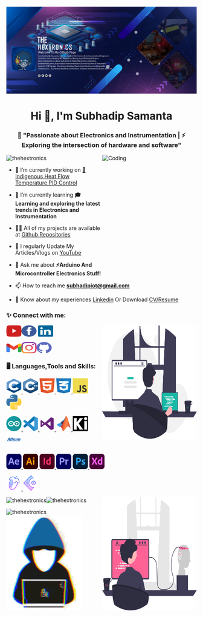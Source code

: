 
![logo](https://github.com/TheHextronics/TheHextronics/blob/main/Cover.png)
<h1 align="center">Hi 👋, I'm Subhadip Samanta</h1>

<h3 align="center">🚀 "Passionate about Electronics and Instrumentation | ⚡ Exploring the intersection of hardware and software"</h3>

<img align="right" alt="Coding"  height="300" width="250" src="https://media2.giphy.com/media/lP8xu5t2DLGG045H8F/giphy.gif?cid=6c09b952apjz9jp8i3r8z794dizyoczjv1ar8kcejnrrj7f0&ep=v1_internal_gif_by_id&rid=giphy.gif&ct=s">

<p align="left"> <img src="https://komarev.com/ghpvc/?username=thehextronics&label=Profile%20views&color=0e75b6&style=flat" alt="thehextronics" /> </p>

- 🔭 I’m currently working on [🚀 Indigenous Heat Flow Temperature PID Control](https://github.com/TheHextronics/Indigenous-Heat-Flow-Temperature-Control.git)

- 🌱 I’m currently learning  **🎓 Learning and exploring the latest trends in Electronics and Instrumentation**

- 👨‍💻 All of my projects are available at <a href="https://github.com/TheHextronics?tab=repositories" target="_blank">Github Repositories</a> 

- 📝 I regularly Update My Articles/Vlogs on <a href="https://www.youtube.com/channel/UCByAwcfs98P70Y6cU-kougQ" target="_blank">YouTube</a> 

- 💬 Ask me about **⚡Arduino And Microcontroller Electronics Stuff!**

- 📫 How to reach me **subhadipiot@gmail.com**

- 📄 Know about my experiences <a href="https://www.linkedin.com/in/subhadip-samanta-355163290" target="_blank">Linkedin</a> Or Download <a href="https://github.com/TheHextronics/TheHextronics/blob/main/Subhadip_Samanta_CV.pdf" target="_blank">CV/Resume</a>

<h3 align="left"> ✨ Connect with me:</h3>
<img align="right" alt="Coding1"  height="300" width="250" src="https://github.com/TheHextronics/TheHextronics/blob/main/programming.png">

<p align="left"><a href="https://www.youtube.com/@Thehextronics" target="_blank"><img align="center" src="https://github.com/TheHextronics/TheHextronics/blob/main/Icon/youtube.svg" alt="YouTube" height="30" width="40" /></a><a href="https://www.facebook.com/Thehextronics/" target="_blank"><img align="center" src="https://github.com/TheHextronics/TheHextronics/blob/main/Icon/facebook-3-2.svg" alt="Facebook" height="30" width="40" /></a>
<a href="https://www.linkedin.com/in/subhadip-samanta-355163290" target="_blank"><img align="center" src="https://github.com/TheHextronics/TheHextronics/blob/main/Icon/linkedin.svg" alt="Linkedin" height="30" width="40" /></a>

<a href="mailto: subhadipiot@gmail.com" target="_blank"><img align="center" src="https://github.com/TheHextronics/TheHextronics/blob/main/Icon/gmail-.svg" alt="Gmail" height="30" width="40" /></a><a href="https://www.instagram.com/aka_hextronics" target="_blank"><img align="center" src="https://github.com/TheHextronics/TheHextronics/blob/main/Icon/instagram-2016-5.svg" alt="Instagram" height="30" width="40" /></a><a href="https://github.com/TheHextronics" target="_blank"><img align="center" src="https://github.com/TheHextronics/TheHextronics/blob/main/Icon/github.svg" alt="Github" height="30" width="40" /></a></p>

<h3 align="left"> 🖥️ Languages,Tools and Skills:</h3>
<p align="left"><a href="https://www.w3schools.com/c/c_intro.php" target="_blank" rel="noreferrer"> <img src="https://github.com/TheHextronics/TheHextronics/blob/main/Icon/c.svg" alt="c" width="40" height="40"/> </a><a href="https://www.w3schools.com/cpp/cpp_intro.asp" target="_blank" rel="noreferrer"> <img src="https://github.com/TheHextronics/TheHextronics/blob/main/Icon/c%2B%2B.svg" alt="c++" width="40" height="40"/> </a><a href="https://www.w3schools.com/Html/" target="_blank" rel="noreferrer"> <img src="https://github.com/TheHextronics/TheHextronics/blob/main/Icon/html.svg" alt="Html" width="40" height="40"/> </a><a href="https://www.w3schools.com/css/" target="_blank" rel="noreferrer"> <img src="https://github.com/TheHextronics/TheHextronics/blob/main/Icon/css.svg" alt="css" width="40" height="40"/> </a><a href="https://www.w3schools.com/js/" target="_blank" rel="noreferrer"> <img src="https://github.com/TheHextronics/TheHextronics/blob/main/Icon/javascript.svg" alt="Javascript" width="40" height="40"/> </a><a href="https://www.python.org/" target="_blank" rel="noreferrer"> <img src="https://github.com/TheHextronics/TheHextronics/blob/main/Icon/python-5.svg" alt="Python" width="40" height="40"/> </a>


<a href="https://www.arduino.cc/" target="_blank" rel="noreferrer"> <img src="https://github.com/TheHextronics/TheHextronics/blob/main/Icon/arduino.svg" alt="Arduino" width="40" height="40"/> </a><a href="https://code.visualstudio.com/" target="_blank" rel="noreferrer"> <img src="https://github.com/TheHextronics/TheHextronics/blob/main/Icon/visual-studio-code.svg" alt="Visualstudio_Code" width="40" height="40"/> </a><a href="https://visualstudio.microsoft.com/" target="_blank" rel="noreferrer"> <img src="https://github.com/TheHextronics/TheHextronics/blob/main/Icon/visual-studio-2013.svg" alt="Visualstudio" width="40" height="40"/> </a><a href="https://www.mathworks.com/products/matlab.html" target="_blank" rel="noreferrer"> <img src="https://github.com/TheHextronics/TheHextronics/blob/main/Icon/matlab.svg" alt="Matelab" width="40" height="40"/> </a><a href="https://www.kicad.org/" target="_blank" rel="noreferrer"> <img src="https://github.com/TheHextronics/TheHextronics/blob/main/Icon/kicad.svg" alt="kicad" width="40" height="40"/> </a> <a href="https://www.altium.com/" target="_blank" rel="noreferrer"> <img src="https://github.com/TheHextronics/TheHextronics/blob/main/Icon/altium.svg" alt="altium" width="40" height="40"/> </a> 

<a href="https://www.adobe.com/in/products/aftereffects.html" target="_blank" rel="noreferrer"> <img src="https://github.com/TheHextronics/TheHextronics/blob/main/Icon/after-effects.svg" alt="After Effect" width="40" height="40"/> </a><a href="https://www.adobe.com/in/products/illustrator.html" target="_blank" rel="noreferrer"> <img src="https://github.com/TheHextronics/TheHextronics/blob/main/Icon/illustrator.svg" alt="illustrator" width="40" height="40"/> </a> <a href="https://www.adobe.com/in/products/indesign/free-trial-download.html" target="_blank" rel="noreferrer"> <img src="https://github.com/TheHextronics/TheHextronics/blob/main/Icon/indesign.svg" alt="indesign" width="40" height="40"/> </a><a href="https://www.adobe.com/in/products/premiere.html" target="_blank" rel="noreferrer"> <img src="https://github.com/TheHextronics/TheHextronics/blob/main/Icon/premiere-pro.svg" alt="premiere-pro" width="40" height="40"/> </a> <a href="https://www.adobe.com/in/products/photoshop/free-trial-download.html" target="_blank" rel="noreferrer"> <img src="https://github.com/TheHextronics/TheHextronics/blob/main/Icon/photoshop.svg" alt="Photoshope" width="40" height="40"/> </a><a href="https://helpx.adobe.com/in/support/xd.html" target="_blank" rel="noreferrer"> <img src="https://github.com/TheHextronics/TheHextronics/blob/main/Icon/adobe-xd.svg" alt="XD" width="40" height="40"/> </a> 

<a href="https://www.image-line.com/" target="_blank" rel="noreferrer"> <img src="https://github.com/TheHextronics/TheHextronics/blob/main/Icon/fl-studio.svg" alt="Fl Studio" width="40" height="40"/> </a> <a href="https://www.steinberg.net/cubase/" target="_blank" rel="noreferrer"> <img src="https://github.com/TheHextronics/TheHextronics/blob/main/Icon/cubase.svg" alt="Cubase" width="40" height="40"/> </a> </p>

<img align="right" alt="Coding2"  height="300" width="250" src="https://github.com/TheHextronics/TheHextronics/blob/main/Desing%20firmware.png">

<p><img align="left" src="https://github-readme-streak-stats.herokuapp.com/?user=thehextronics&" alt="thehextronics" /></p>
<p>&nbsp;<img align="left" src="https://github-readme-stats.vercel.app/api?username=thehextronics&show_icons=true&locale=en" alt="thehextronics" /></p>
<p><img align="left" src="https://github-readme-stats.vercel.app/api/top-langs?username=thehextronics&show_icons=true&locale=en&layout=compact" alt="thehextronics" /></p>

<P><img align="center" alt="AboutMe"  height="250" width="200" src="https://github.com/TheHextronics/TheHextronics/blob/main/about_me.gif"></P>
